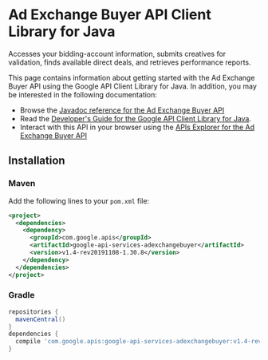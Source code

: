 # Ad Exchange Buyer API Client Library for Java

Accesses your bidding-account information, submits creatives for validation, finds available direct deals, and retrieves performance reports.

This page contains information about getting started with the Ad Exchange Buyer API
using the Google API Client Library for Java. In addition, you may be interested
in the following documentation:

* Browse the [Javadoc reference for the Ad Exchange Buyer API][javadoc]
* Read the [Developer's Guide for the Google API Client Library for Java][google-api-client].
* Interact with this API in your browser using the [APIs Explorer for the Ad Exchange Buyer API][api-explorer]

## Installation

### Maven

Add the following lines to your `pom.xml` file:

```xml
<project>
  <dependencies>
    <dependency>
      <groupId>com.google.apis</groupId>
      <artifactId>google-api-services-adexchangebuyer</artifactId>
      <version>v1.4-rev20191108-1.30.8</version>
    </dependency>
  </dependencies>
</project>
```

### Gradle

```gradle
repositories {
  mavenCentral()
}
dependencies {
  compile 'com.google.apis:google-api-services-adexchangebuyer:v1.4-rev20191108-1.30.8'
}
```

[javadoc]: https://googleapis.dev/java/google-api-services-adexchangebuyer/latest/index.html
[google-api-client]: https://github.com/googleapis/google-api-java-client/
[api-explorer]: https://developers.google.com/apis-explorer/#p/adexchangebuyer/v1/
